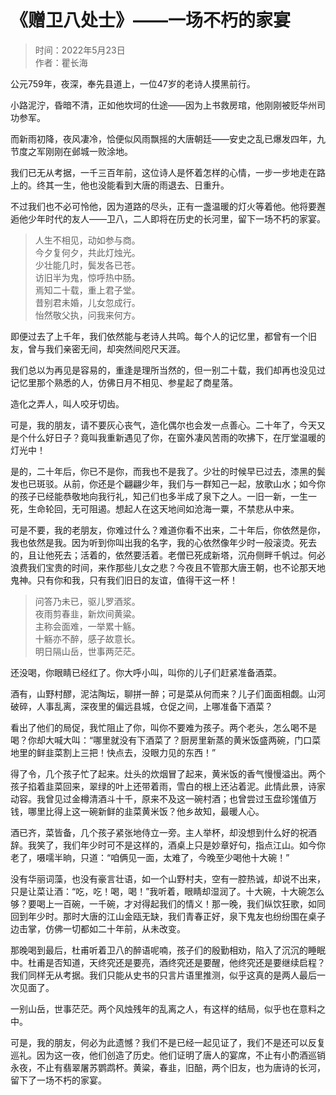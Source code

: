 
# 《赠卫八处士》——一场不朽的家宴

> 时间：2022年5月23日</br>
> 作者：瞿长海</br>

公元759年，夜深，奉先县道上，一位47岁的老诗人摸黑前行。

小路泥泞，昏暗不清，正如他坎坷的仕途——因为上书救房琯，他刚刚被贬华州司功参军。

而新雨初降，夜风凄冷，恰便似风雨飘摇的大唐朝廷——安史之乱已爆发四年，九节度之军刚刚在邺城一败涂地。

我们已无从考据，一千三百年前，这位诗人是怀着怎样的心情，一步一步地走在路上的。终其一生，他也没能看到大唐的雨退去、日重升。

不过我们也不必可怜他，因为道路的尽头，正有一盏温暖的灯火等着他。他将要邂逅他少年时代的友人——卫八，二人即将在历史的长河里，留下一场不朽的家宴。

> 人生不相见，动如参与商。</br>
> 今夕复何夕，共此灯烛光。</br>
> 少壮能几时，鬓发各已苍。</br>
> 访旧半为鬼，惊呼热中肠。</br>
> 焉知二十载，重上君子堂。</br>
> 昔别君未婚，儿女忽成行。</br>
> 怡然敬父执，问我来何方。</br>

即便过去了上千年，我们依然能与老诗人共鸣。每个人的记忆里，都曾有一个旧友，曾与我们亲密无间，却突然间咫尺天涯。

我们总以为再见是容易的，重逢是理所当然的，但一别二十载，我们却再也没见过记忆里那个熟悉的人，仿佛日月不相见、参星起了商星落。

造化之弄人，叫人咬牙切齿。

可是，我的朋友，请不要灰心丧气，造化偶尔也会发一点善心。二十年了，今天又是个什么好日子？竟叫我重新遇见了你，在窗外凄风苦雨的吹拂下，在厅堂温暖的灯光中！

是的，二十年后，你已不是你，而我也不是我了。少壮的时候早已过去，漆黑的鬓发也已斑驳。从前，你还是个翩翩少年，我们与一群知己一起，放歌山水；如今你的孩子已经能恭敬地向我行礼，知己们也多半成了泉下之人。一旧一新，一生一死，生命轮回，无可阻遏。想起人在这天地间如沧海一粟，不禁悲从中来。

可是不要，我的老朋友，你难过什么？难道你看不出来，二十年后，你依然是你，我也依然是我。因为听到你叫出我的名字，我的心依然像年少时一般滚烫。死去的，且让他死去；活着的，依然要活着。老僧已死成新塔，沉舟侧畔千帆过。何必浪费我们宝贵的时间，来作那些儿女之悲？今夜且不管那大唐王朝，也不论那天地鬼神。只有你和我，只有我们旧日的友谊，值得干这一杯！

> 问答乃未已，驱儿罗酒浆。</br>
> 夜雨剪春韭，新炊间黄粱。</br>
> 主称会面难，一举累十觞。</br>
> 十觞亦不醉，感子故意长。</br>
> 明日隔山岳，世事两茫茫。</br>

还没喝，你眼睛已经红了。你大呼小叫，叫你的儿子们赶紧准备酒菜。

酒有，山野村醪，泥沽陶坛，聊拼一醉；可是菜从何而来？儿子们面面相觑。山河破碎，人事乱离，深夜里的偏远县城，仓促之间，上哪准备下酒菜？

看出了他们的局促，我忙阻止了你，叫你不要难为孩子。两个老头，怎么喝不是喝？你却大喊大叫：“哪里就没有下酒菜了？厨房里新蒸的黄米饭盛两碗，门口菜地里的鲜韭菜割上三把！快点去，没眼力见的东西！”

得了令，几个孩子忙了起来。灶头的炊烟冒了起来，黄米饭的香气慢慢溢出。两个孩子掐着韭菜回来，翠绿的叶上还带着雨，雪白的根上还沾着泥。此情此景，诗家动容。我曾见过金樽清酒斗十千，原来不及这一碗村酒；也曾尝过玉盘珍馐值万钱，哪里比得上这一碗新鲜的韭菜黄米饭？他乡故知，最暖人心。

酒已齐，菜皆备，几个孩子紧张地侍立一旁。主人举杯，却没想到什么好的祝酒辞。我笑了，我们年少时可不是这样的，酒桌上只是妙章好句，指点江山。如今你老了，嗫嚅半晌，只道：“咱俩见一面，太难了，今晚至少喝他十大碗！”

没有华丽词藻，也没有豪言壮语，如一个山野村夫，空有一腔热诚，却说不出来，只是让菜让酒：“吃，吃！喝，喝！”我听着，眼睛却湿润了。十大碗，十大碗怎么够？要喝上一百碗，一千碗，才对得起我们的情义！那一晚，我们纵饮狂歌，如同回到年少时。那时大唐的江山金瓯无缺，我们青春正好，泉下鬼友也纷纷围在桌子边击掌，仿佛一切都如二十年前，从未改变。

那晚喝到最后，杜甫听着卫八的醉语呢喃，孩子们的殷勤相劝，陷入了沉沉的睡眠中。杜甫是否知道，天终究还是要亮，酒终究还是要醒，他终究还是要继续启程？我们同样无从考据。我们只能从史书的只言片语里推测，似乎这真的是两人最后一次见面了。

一别山岳，世事茫茫。两个风烛残年的乱离之人，有这样的结局，似乎也在意料之中。

可是，我的朋友，何必为此遗憾？我们不是已经一起见证了，我们不是还可以反复巡礼。因为这一夜，他们创造了历史。他们证明了唐人的宴席，不止有小酌酒巡销永夜，不止有翡翠屠苏鹦鹉杯。黄粱，春韭，旧醅，两个旧友，也为唐诗的长河，留下了一场不朽的家宴。
